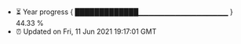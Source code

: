 - ⏳ Year progress { █████████████▁▁▁▁▁▁▁▁▁▁▁▁▁▁▁▁▁ } 44.33 %
- ⏰ Updated on Fri, 11 Jun 2021 19:17:01 GMT

